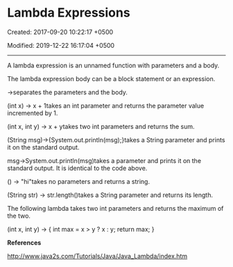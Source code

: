 # Lambda Expressions

Created: 2017-09-20 10:22:17 +0500

Modified: 2019-12-22 16:17:04 +0500

---

A lambda expression is an unnamed function with parameters and a body.

The lambda expression body can be a block statement or an expression.

->separates the parameters and the body.

(int x) -> x + 1takes an int parameter and returns the parameter value incremented by 1.

(int x, int y) -> x + ytakes two int parameters and returns the sum.

(String msg)->{System.out.println(msg);}takes a String parameter and prints it on the standard output.

msg->System.out.println(msg)takes a parameter and prints it on the standard output. It is identical to the code above.

() -> "hi"takes no parameters and returns a string.

(String str) -> str.length()takes a String parameter and returns its length.

The following lambda takes two int parameters and returns the maximum of the two.

(int x, int y) -> {
int max = x > y ? x : y;
return max;
}



**References**

<http://www.java2s.com/Tutorials/Java/Java_Lambda/index.htm>

